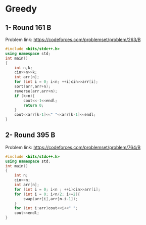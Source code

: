 # Greedy 
## 1- Round 161 B
Problem link: https://codeforces.com/problemset/problem/263/B
```cpp
#include <bits/stdc++.h>
using namespace std;
int main()
{
    int n,k;
    cin>>n>>k;
    int arr[n];
    for (int i = 0; i<n; ++i)cin>>arr[i];
    sort(arr,arr+n);
    reverse(arr,arr+n);
    if (k>n){
        cout<<-1<<endl;
        return 0;
    }
    cout<<arr[k-1]<<" "<<arr[k-1]<<endl;
}
```
## 2- Round 395 B
Problem link: https://codeforces.com/problemset/problem/764/B
```cpp
#include <bits/stdc++.h>
using namespace std;
int main()
{
    int n;
    cin>>n;
    int arr[n];
    for (int i = 0; i<n ; ++i)cin>>arr[i];
    for (int i = 0; i<n/2; i+=2){
        swap(arr[i],arr[n-i-1]);
    }
    for (int i:arr)cout<<i<<" ";
    cout<<endl;
}
```
